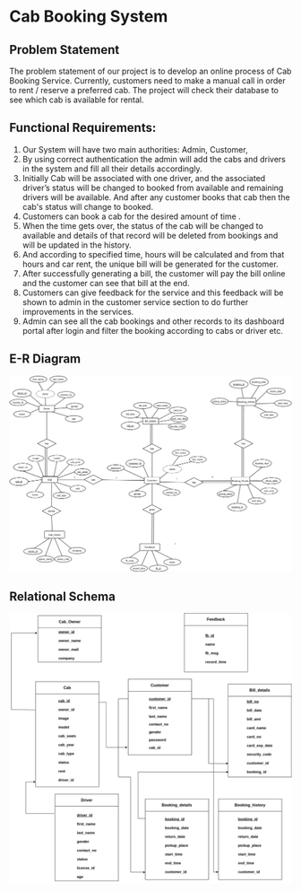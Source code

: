 # Cab Booking System
## Problem Statement  
  The problem statement of our project is to develop an online process of Cab
Booking Service. Currently, customers need to make a manual call in order
to rent / reserve a preferred cab. The project will check their database to see
which cab is available for rental.

## Functional Requirements:
1. Our System will have two main authorities: Admin, Customer,
2. By using correct authentication the admin will add the cabs and
drivers in the system and fill all their details accordingly.
3. Initially Cab will be associated with one driver, and the associated
driver’s status will be changed to booked from available and
remaining drivers will be available. And after any customer books that
cab then the cab's status will change to booked.
4. Customers can book a cab for the desired amount of time .
5. When the time gets over, the status of the cab will be changed to
available and details of that record will be deleted from bookings and
will be updated in the history.
6. And according to specified time, hours will be calculated and from
that hours and car rent, the unique bill will be generated for the
customer.
7. After successfully generating a bill, the customer will pay the bill
online and the customer can see that bill at the end.
8. Customers can give feedback for the service and this feedback will be
shown to admin in the customer service section to do further
improvements in the services.
9. Admin can see all the cab bookings and other records to its dashboard
portal after login and filter the booking according to cabs or driver etc.

## E-R Diagram
<img src = "Cab-Booking-System/images/ER.png" width=750 />

## Relational Schema
<img src = "Cab-Booking-System/images/Relational_Schema.png" width=750 />
